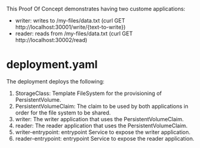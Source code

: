 This Proof Of Concept demonstrates having two custome applications:

- writer: writes to /my-files/data.txt (curl GET http://localhost:30001/write/{text-to-write})
- reader: reads from /my-files/data.txt (curl GET http://localhost:30002/read)

# deployment.yaml

The deployment deploys the following:

1. StorageClass: Template FileSystem for the provisioning of PersistentVolume.
2. PersistentVolumeClaim: The claim to be used by both applications in order for the file system to be shared.
3. writer: The writer application that uses the PersistentVolumeClaim.
4. reader: The reader application that uses the PersistentVolumeClaim.
5. writer-entrypoint: entrypoint Service to expose the writer application.
5. reader-entrypoint: entrypoint Service to expose the reader application.